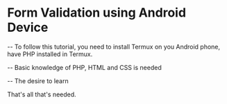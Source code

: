 # Form Validation using Android Device
-- To follow this tutorial, you need to install Termux on you Android phone, have PHP installed in Termux.

-- Basic knowledge of PHP, HTML and CSS is needed

-- The desire to learn

That's all that's needed.
